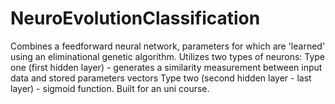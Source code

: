 # NeuroEvolutionClassification
Combines a feedforward neural network, parameters for which are 'learned' using an eliminational genetic algorithm.
Utilizes two types of neurons:
Type one (first hidden layer) - generates a similarity measurement between input data and stored parameters vectors
Type two (second hidden layer - last layer) - sigmoid function.
Built for an uni course.
